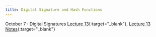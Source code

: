 ```yaml
---
title: Digital Signature and Hash Functions
---
```


October 7
: Digital Signatures
  [Lecture 13](slides/Lecture13.pptx){:target="_blank"}, [Lecture 13 Notes](notes/L13Notes.pdf){:target="_blank"} 
